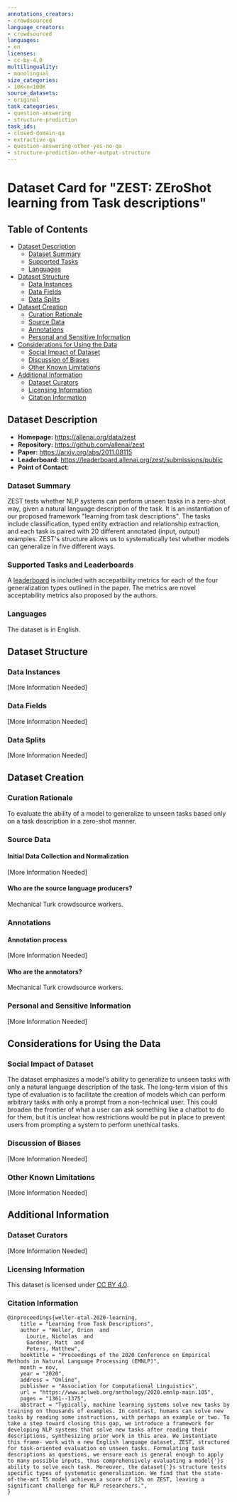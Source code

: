 ```yaml
---
annotations_creators:
- crowdsourced
language_creators:
- crowdsourced
languages:
- en
licenses:
- cc-by-4.0
multilinguality:
- monolingual
size_categories:
- 10K<n<100K
source_datasets:
- original
task_categories:
- question-answering
- structure-prediction
task_ids:
- closed-domain-qa
- extractive-qa
- question-answering-other-yes-no-qa
- structure-prediction-other-output-structure
---
```


# Dataset Card for "ZEST: ZEroShot learning from Task descriptions"

## Table of Contents
- [Dataset Description](#dataset-description)
  - [Dataset Summary](#dataset-summary)
  - [Supported Tasks](#supported-tasks-and-leaderboards)
  - [Languages](#languages)
- [Dataset Structure](#dataset-structure)
  - [Data Instances](#data-instances)
  - [Data Fields](#data-instances)
  - [Data Splits](#data-instances)
- [Dataset Creation](#dataset-creation)
  - [Curation Rationale](#curation-rationale)
  - [Source Data](#source-data)
  - [Annotations](#annotations)
  - [Personal and Sensitive Information](#personal-and-sensitive-information)
- [Considerations for Using the Data](#considerations-for-using-the-data)
  - [Social Impact of Dataset](#social-impact-of-dataset)
  - [Discussion of Biases](#discussion-of-biases)
  - [Other Known Limitations](#other-known-limitations)
- [Additional Information](#additional-information)
  - [Dataset Curators](#dataset-curators)
  - [Licensing Information](#licensing-information)
  - [Citation Information](#citation-information)

## Dataset Description

- **Homepage:** https://allenai.org/data/zest
- **Repository:** https://github.com/allenai/zest
- **Paper:** https://arxiv.org/abs/2011.08115
- **Leaderboard:** https://leaderboard.allenai.org/zest/submissions/public
- **Point of Contact:**

### Dataset Summary

ZEST tests whether NLP systems can perform unseen tasks in a zero-shot way, given a natural language description of
the task. It is an instantiation of our proposed framework "learning from task descriptions". The tasks include
classification, typed entity extraction and relationship extraction, and each task is paired with 20 different
annotated (input, output) examples. ZEST's structure allows us to systematically test whether models can generalize
in five different ways.

### Supported Tasks and Leaderboards

A [leaderboard](https://leaderboard.allenai.org/zest/submissions/public) is included with accepatbility metrics for
each of the four generalization types outlined in the paper. The metrics are novel acceptability metrics also
proposed by the authors.

### Languages

The dataset is in English.

## Dataset Structure

### Data Instances

[More Information Needed]

### Data Fields

[More Information Needed]

### Data Splits

[More Information Needed]

## Dataset Creation

### Curation Rationale

To evaluate the ability of a model to generalize to unseen tasks based only on a task description in a zero-shot
manner.

### Source Data

#### Initial Data Collection and Normalization

[More Information Needed]

#### Who are the source language producers?

Mechanical Turk crowdsource workers.

### Annotations

#### Annotation process

[More Information Needed]

#### Who are the annotators?

Mechanical Turk crowdsource workers.

### Personal and Sensitive Information

[More Information Needed]

## Considerations for Using the Data

### Social Impact of Dataset

The dataset emphasizes a model's ability to generalize to unseen tasks with only a natural language description of
the task. The long-term vision of this type of evaluation is to facilitate the creation of models which can perform
arbitrary tasks with only a prompt from a non-technical user. This could broaden the frontier of what a user can
ask something like a chatbot to do for them, but it is unclear how restrictions would be put in place to prevent
users from prompting a system to perform unethical tasks.

### Discussion of Biases

[More Information Needed]

### Other Known Limitations

[More Information Needed]

## Additional Information

### Dataset Curators

[More Information Needed]

### Licensing Information

This dataset is licensed under [CC BY 4.0](https://creativecommons.org/licenses/by/4.0/).

### Citation Information

```
@inproceedings{weller-etal-2020-learning,
    title = "Learning from Task Descriptions",
    author = "Weller, Orion  and
      Lourie, Nicholas  and
      Gardner, Matt  and
      Peters, Matthew",
    booktitle = "Proceedings of the 2020 Conference on Empirical Methods in Natural Language Processing (EMNLP)",
    month = nov,
    year = "2020",
    address = "Online",
    publisher = "Association for Computational Linguistics",
    url = "https://www.aclweb.org/anthology/2020.emnlp-main.105",
    pages = "1361--1375",
    abstract = "Typically, machine learning systems solve new tasks by training on thousands of examples. In contrast, humans can solve new tasks by reading some instructions, with perhaps an example or two. To take a step toward closing this gap, we introduce a framework for developing NLP systems that solve new tasks after reading their descriptions, synthesizing prior work in this area. We instantiate this frame- work with a new English language dataset, ZEST, structured for task-oriented evaluation on unseen tasks. Formulating task descriptions as questions, we ensure each is general enough to apply to many possible inputs, thus comprehensively evaluating a model{'}s ability to solve each task. Moreover, the dataset{'}s structure tests specific types of systematic generalization. We find that the state-of-the-art T5 model achieves a score of 12% on ZEST, leaving a significant challenge for NLP researchers.",
}
```

